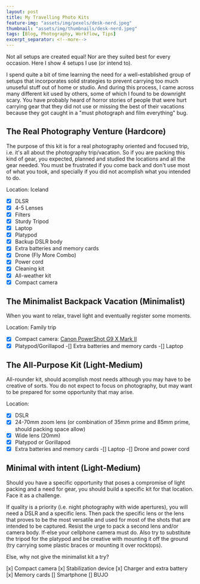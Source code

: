 ```yaml
---
layout: post
title: My Travelling Photo Kits
feature-img: "assets/img/pexels/desk-nerd.jpeg"
thumbnail: "assets/img/thumbnails/desk-nerd.jpeg"
tags: [Blog, Photography, Workflow, Tips]
excerpt_separator: <!--more-->
---
```


Not all setups are created equal! Nor are they suited best for every occasion. Here I show 4 setups I use (or intend to).

<!--more-->

I spend quite a bit of time learning the need for a well-established group of setups that incorporates solid strategies to prevent carrying too much unuseful stuff out of home or studio. And during this process, I came across many different kit used by others, some of which I found to be downright scary. You have probably heard of horror stories of people that were hurt carrying gear that they did not use or missing the best of their vacations because they got caught in a "must photograph and film everything" bug.

## The Real Photography Venture (Hardcore)

The purpose of this kit is for a real photography oriented and focused trip, i.e. it's all about the photography trip/vacation. So if you are packing this kind of gear, you expected, planned and studied the locations and all the gear needed. You must be frustrated if you come back and don't use most of what you took, and specially if you did not acomplish what you intended to do.

Location: Iceland

-[x] DLSR
-[x] 4-5 Lenses
-[x] Filters
-[x] Sturdy Tripod
-[x] Laptop
-[x] Platypod
-[x] Backup DSLR body
-[x] Extra batteries and memory cards
-[x] Drone (Fly More Combo)
-[x] Power cord
-[x] Cleaning kit
-[x] All-weather kit
-[x] Compact camera

## The Minimalist Backpack Vacation (Minimalist)

When you want to relax, travel light and eventually register some moments.

Location: Family trip

-[x] Compact camera: [Canon PowerShot G9 X Mark II](https://www.dpreview.com/products/canon/compacts/canon_g9xii)
-[x] Platypod/Gorillapod
-[] Extra batteries and memory cards
-[] Laptop

## The All-Purpose Kit (Light-Medium)

All-rounder kit, should acomplish most needs although you may have to be creative of sorts. You do not expect to focus on photography, but may want to be prepared for some opportunity that may arise.

Location: 

-[x] DSLR
-[x] 24-70mm zoom lens (or combination of 35mm prime and 85mm prime, should packing space allow)
-[x] Wide lens (20mm)
-[x] Platypod or Gorillapod
-[x] Extra batteries and memory cards
-[] Laptop
-[] Drone and power cord

## Minimal with intent (Light-Medium)

Should you have a specific opportunity that poses a compromise of light packing and a need for gear, you should build a specific kit for that location. Face it as a challenge. 

If quality is a priority (i.e. night photography with wide apertures), you will need a DSLR and a specific lens. Then pack the specific lens or the lens that proves to be the most versatile and used for most of the shots that are intended to be captured. Resist the urge to pack a second lens and/or camera body. If-else your cellphone camera must do. Also try to substitute the tripod for the platypod and be creative with mounting it off the ground (try carrying some plastic braces or mounting it over rocktops).

Else, why not give the minimalist kit a try?

[x] Compact camera
[x] Stabilization device
[x] Charger and extra battery
[x] Memory cards
[] Smartphone
[] BUJO
